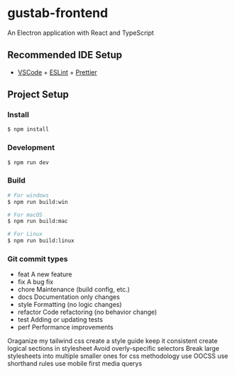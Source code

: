 # gustab-frontend

An Electron application with React and TypeScript

## Recommended IDE Setup

- [VSCode](https://code.visualstudio.com/) + [ESLint](https://marketplace.visualstudio.com/items?itemName=dbaeumer.vscode-eslint) + [Prettier](https://marketplace.visualstudio.com/items?itemName=esbenp.prettier-vscode)

## Project Setup

### Install

```bash
$ npm install
```

### Development

```bash
$ npm run dev
```

### Build

```bash
# For windows
$ npm run build:win

# For macOS
$ npm run build:mac

# For Linux
$ npm run build:linux
```

### Git commit types

- feat A new feature
- fix A bug fix
- chore Maintenance (build config, etc.)
- docs Documentation only changes
- style Formatting (no logic changes)
- refactor Code refactoring (no behavior change)
- test Adding or updating tests
- perf Performance improvements

Oraganize my tailwind css
create a style guide
keep it consistent
create logical sections in stylesheet
Avoid overly-specific selectors
Break large stylesheets into multiple smaller ones
for css methodology use OOCSS
use shorthand rules
use mobile first media querys
